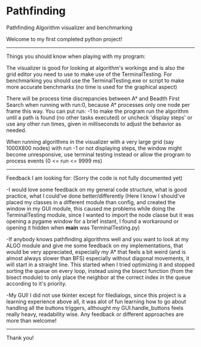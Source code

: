 # Pathfinding
Pathfinding Algorithm visualizer and benchmarking

Welcome to my first completed python project!

---------------------------------------------------------------------------------------------------------------------------------------------------------------------------------
Things you should know when playing with my program:

  The visualizer is good for looking at algorithm's workings and is also the grid editor you need to use to make use of the TerminalTesting.
    For benchmarking you should use the TerminalTesting.exe or script to make more accurate benchmarks (no time is used for the graphical aspect)
  
  There will be process time discrepancies between A* and Beadth First Search when running with run:0, because A* processes only one node per frame this way.
  You can put run: -1 to make the program run the algorithm until a path is found (no other tasks executed) or uncheck 'display steps' or use any other run times, given in           milliseconds to adjust the behavior as needed.
  
  When running algorithms in the visualizer with a very large grid (say 1000X800 nodes) with run -1 or not displaying steps, the window might become unresponsive, use terminal         testing instead or allow the program to process events (0 <= run <= 9999 ms)
  
---------------------------------------------------------------------------------------------------------------------------------------------------------------------------------
Feedback I am looking for:
(Sorry the code is not fully documented yet)
  
  -I would love some feedback on my general code structure, what is good practice, what I could've done better/differently
    (Here I know I should've placed my classes in a different module than config, and created the window in my GUI module, this caused me problems while doing the TerminalTesting module, since I wanted to import the node classe but it was opening a pygame window for a brief instant, I found a workaround or opening it hidden when __main__ was TerminalTesting.py)

  -If anybody knows pathfinding algorithms well and you want to look at my ALGO module and give me some feedback on my implementations, that would be very appreciated, especially my A* that feels a bit weird (and is almost always slower than BFS) especially without diagonal movements, it will start in a straight line. This started when I tried optimizing it and stopped sorting the queue on every loop, instead using the bisect function (from the bisect module) to only place the neighbor at the correct index in the queue according to it's priority.

  -My GUI! I did not use tkinter except for filedialogs, since this project is a learning experience above all, it was alot of fun learning how to go about handling all the buttons triggers, althought my GUI.handle_buttons feels really heavy, readability wise. Any feedback or different approaches are more than welcome!
 
---------------------------------------------------------------------------------------------------------------------------------------------------------------------------------
Thank you!
  

  
  
  
